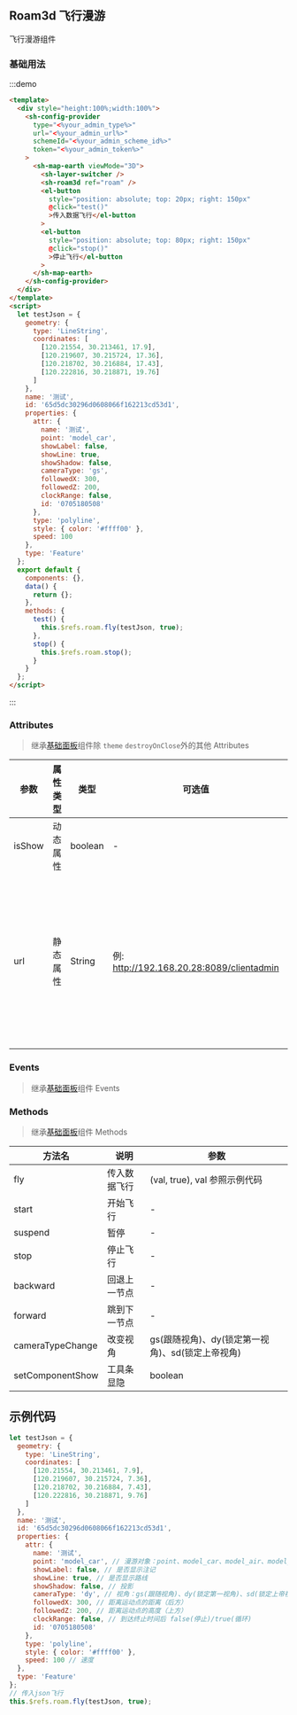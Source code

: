 ## Roam3d 飞行漫游

飞行漫游组件

### 基础用法

:::demo

```html
<template>
  <div style="height:100%;width:100%">
    <sh-config-provider
      type="<%your_admin_type%>"
      url="<%your_admin_url%>"
      schemeId="<%your_admin_scheme_id%>"
      token="<%your_admin_token%>"
    >
      <sh-map-earth viewMode="3D">
        <sh-layer-switcher />
        <sh-roam3d ref="roam" />
        <el-button
          style="position: absolute; top: 20px; right: 150px"
          @click="test()"
          >传入数据飞行</el-button
        >
        <el-button
          style="position: absolute; top: 80px; right: 150px"
          @click="stop()"
          >停止飞行</el-button
        >
      </sh-map-earth>
    </sh-config-provider>
  </div>
</template>
<script>
  let testJson = {
    geometry: {
      type: 'LineString',
      coordinates: [
        [120.21554, 30.213461, 17.9],
        [120.219607, 30.215724, 17.36],
        [120.218702, 30.216884, 17.43],
        [120.222816, 30.218871, 19.76]
      ]
    },
    name: '测试',
    id: '65d5dc30296d0608066f162213cd53d1',
    properties: {
      attr: {
        name: '测试',
        point: 'model_car',
        showLabel: false,
        showLine: true,
        showShadow: false,
        cameraType: 'gs',
        followedX: 300,
        followedZ: 200,
        clockRange: false,
        id: '0705180508'
      },
      type: 'polyline',
      style: { color: '#ffff00' },
      speed: 100
    },
    type: 'Feature'
  };
  export default {
    components: {},
    data() {
      return {};
    },
    methods: {
      test() {
        this.$refs.roam.fly(testJson, true);
      },
      stop() {
        this.$refs.roam.stop();
      }
    }
  };
</script>
```

:::

### Attributes

> 继承[基础面板](#/zh-CN/component/general-card)组件除 `theme` `destroyOnClose`外的其他 Attributes

| 参数   | 属性类型 | 类型    | 可选值                                    | 默认值               | 说明                          |
| ------ | -------- | ------- | ----------------------------------------- | -------------------- | ----------------------------- |
| isShow | 动态属性 | boolean | -                                         | true                 | 是否显示                      |
| url    | 静态属性 | String  | 例: http://192.168.20.28:8089/clientadmin | 不传则默认运维端地址 | 手动传入 url 优先级高于运维端 |

### Events

> 继承[基础面板](#/zh-CN/component/general-card)组件 Events

### Methods

> 继承[基础面板](#/zh-CN/component/general-card)组件 Methods

| 方法名           | 说明         | 参数                                             |
| ---------------- | ------------ | ------------------------------------------------ |
| fly              | 传入数据飞行 | (val, true), val 参照示例代码                    |
| start            | 开始飞行     | -                                                |
| suspend          | 暂停         | -                                                |
| stop             | 停止飞行     | -                                                |
| backward         | 回退上一节点 | -                                                |
| forward          | 跳到下一节点 | -                                                |
| cameraTypeChange | 改变视角     | gs(跟随视角)、dy(锁定第一视角)、sd(锁定上帝视角) |
| setComponentShow | 工具条显隐   | boolean                                          |

## 示例代码

```javascript
let testJson = {
  geometry: {
    type: 'LineString',
    coordinates: [
      [120.21554, 30.213461, 7.9],
      [120.219607, 30.215724, 7.36],
      [120.218702, 30.216884, 7.43],
      [120.222816, 30.218871, 9.76]
    ]
  },
  name: '测试',
  id: '65d5dc30296d0608066f162213cd53d1',
  properties: {
    attr: {
      name: '测试',
      point: 'model_car', // 漫游对象：point、model_car、model_air、model_weixin
      showLabel: false, // 是否显示注记
      showLine: true, // 是否显示路线
      showShadow: false, // 投影
      cameraType: 'dy', // 视角：gs(跟随视角)、dy(锁定第一视角)、sd(锁定上帝视角)
      followedX: 300, // 距离运动点的距离（后方）
      followedZ: 200, // 距离运动点的高度（上方）
      clockRange: false, // 到达终止时间后 false(停止)/true(循环)
      id: '0705180508'
    },
    type: 'polyline',
    style: { color: '#ffff00' },
    speed: 100 // 速度
  },
  type: 'Feature'
};
// 传入json飞行
this.$refs.roam.fly(testJson, true);
```
